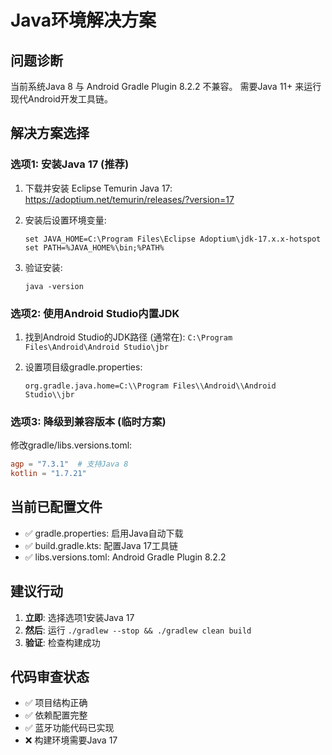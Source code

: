 # Java环境解决方案

## 问题诊断
当前系统Java 8 与 Android Gradle Plugin 8.2.2 不兼容。
需要Java 11+ 来运行现代Android开发工具链。

## 解决方案选择

### 选项1: 安装Java 17 (推荐)
1. 下载并安装 Eclipse Temurin Java 17:
   https://adoptium.net/temurin/releases/?version=17

2. 安装后设置环境变量:
   ```batch
   set JAVA_HOME=C:\Program Files\Eclipse Adoptium\jdk-17.x.x-hotspot
   set PATH=%JAVA_HOME%\bin;%PATH%
   ```

3. 验证安装:
   ```batch
   java -version
   ```

### 选项2: 使用Android Studio内置JDK
1. 找到Android Studio的JDK路径 (通常在):
   `C:\Program Files\Android\Android Studio\jbr`

2. 设置项目级gradle.properties:
   ```properties
   org.gradle.java.home=C:\\Program Files\\Android\\Android Studio\\jbr
   ```

### 选项3: 降级到兼容版本 (临时方案)
修改gradle/libs.versions.toml:
```toml
agp = "7.3.1"  # 支持Java 8
kotlin = "1.7.21"
```

## 当前已配置文件
- ✅ gradle.properties: 启用Java自动下载
- ✅ build.gradle.kts: 配置Java 17工具链  
- ✅ libs.versions.toml: Android Gradle Plugin 8.2.2

## 建议行动
1. **立即**: 选择选项1安装Java 17
2. **然后**: 运行 `./gradlew --stop && ./gradlew clean build`
3. **验证**: 检查构建成功

## 代码审查状态
- ✅ 项目结构正确
- ✅ 依赖配置完整
- ✅ 蓝牙功能代码已实现
- ❌ 构建环境需要Java 17